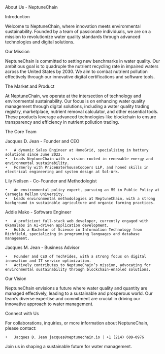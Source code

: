 About Us - NeptuneChain

Introduction

Welcome to NeptuneChain, where innovation meets environmental sustainability. Founded by a team of passionate individuals, we are on a mission to revolutionize water quality standards through advanced technologies and digital solutions.

Our Mission

NeptuneChain is committed to setting new benchmarks in water quality. Our ambitious goal is to quadruple the nutrient recycling rate in impaired waters across the United States by 2030. We aim to combat nutrient pollution effectively through our innovative digital certifications and software tools.

The Market and Product

At NeptuneChain, we operate at the intersection of technology and environmental sustainability. Our focus is on enhancing water quality management through digital solutions, including a water quality trading registry, marketplace, nutrient removal calculator, and other essential tools. These products leverage advanced technologies like blockchain to ensure transparency and efficiency in nutrient pollution trading.

The Core Team

Jacques D. Jean - Founder and CEO

	•	A dynamic Sales Engineer at HomeGrid, specializing in battery solutions since June 2022.
	•	Leads NeptuneChain with a vision rooted in renewable energy and environmental sustainability.
	•	Formerly with PriceWaterhouseCoopers LLP, and honed skills in electrical engineering and system design at Sol-Ark.

Lily Neilsen - Co-Founder and Methodologist

	•	An environmental policy expert, pursuing an MS in Public Policy at Carnegie Mellon University.
	•	Leads environmental methodologies at NeptuneChain, with a strong background in sustainable agriculture and organic farming practices.

Addie Mako - Software Engineer

	•	A proficient full-stack web developer, currently engaged with Okamalabs in AI-driven application development.
	•	Holds a Bachelor of Science in Information Technology from Richfield, specializing in programming languages and database management.

Jacques M. Jean - Business Advisor

	•	Founder and CEO of TechFides, with a strong focus on digital innovation and IT service optimization.
	•	Actively contributes to NeptuneChain’s mission, advocating for environmental sustainability through blockchain-enabled solutions.

Our Vision

NeptuneChain envisions a future where water quality and quantity are managed effectively, leading to a sustainable and prosperous world. Our team’s diverse expertise and commitment are crucial in driving our innovative approach to water management.

Connect with Us

For collaborations, inquiries, or more information about NeptuneChain, please contact:

	•	Jacques D. Jean jacques@neptunechain.io | +1 (214) 609-0976

Join us in shaping a sustainable future for water management.
